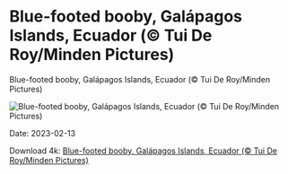 # Blue-footed booby, Galápagos Islands, Ecuador (© Tui De Roy/Minden Pictures)

Blue-footed booby, Galápagos Islands, Ecuador (© Tui De Roy/Minden Pictures)

![Blue-footed booby, Galápagos Islands, Ecuador (© Tui De Roy/Minden Pictures)](https://bing.com/th?id=OHR.BoobyDarwinDay_EN-US7558308740_UHD.jpg&rf=LaDigue_UHD.jpg&pid=hp&w=1024&h=576&rs=1&c=4)

Date: 2023-02-13

Download 4k: [Blue-footed booby, Galápagos Islands, Ecuador (© Tui De Roy/Minden Pictures)](https://bing.com/th?id=OHR.BoobyDarwinDay_EN-US7558308740_UHD.jpg&rf=LaDigue_UHD.jpg&pid=hp&w=3840&h=2160&rs=1&c=4)

